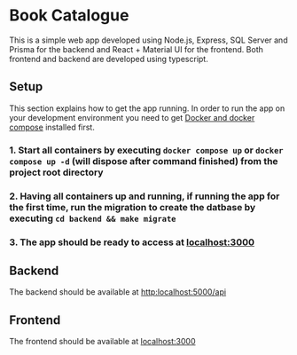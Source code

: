 # Book Catalogue

This is a simple web app developed using Node.js, Express, SQL Server and Prisma for the backend and React + Material UI for the frontend.
Both frontend and backend are developed using typescript.

## Setup
This section explains how to get the app running. In order to run the app on your development environment you need to get [Docker and docker compose](https://docs.docker.com/get-docker/) installed first.

### 1. Start all containers by executing `docker compose up` or `docker compose up -d` (will dispose after command finished) from the project root directory

### 2. Having all containers up and running, if running the app for the first time, run the migration to create the datbase by executing `cd backend && make migrate`

### 3. The app should be ready to access at [localhost:3000](http://localhost:3000)

 ## Backend
 The backend should be available at [http:localhost:5000/api](http:localhost:5000/api)

 ## Frontend
 The frontend should be available at [localhost:3000](http:localhost:3000/api)